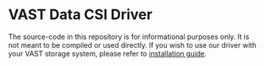 # VAST Data CSI Driver

The source-code in this repository is for informational purposes only. It is not meant to be compiled or used directly.
If you wish to use our driver with your VAST storage system, please refer to [installation guide](https://support.vastdata.com/hc/en-us/articles/360010932159-VAST-with-Kubernetes).
